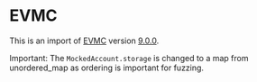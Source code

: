 # EVMC

This is an import of [EVMC](https://github.com/ethereum/evmc) version [9.0.0](https://github.com/ethereum/evmc/releases/tag/v9.0.0).

Important: The `MockedAccount.storage` is changed to a map from unordered_map as ordering is important for fuzzing.
